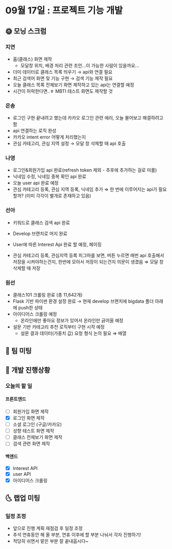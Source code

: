 # 09월 17일 : 프로젝트 기능 개발

## 🌞 모닝 스크럼

### 지연

- 홈(클래스) 화면 제작
  - 모달창 위치, 배경 처리 관련 조언...이 가능한 사람이 있을까요...
- 더미 데이터로 클래스 목록 띄우기 → api와 연결 필요
- 최근 검색어 화면 및 기능 구현 → 검색 기능 제작 필요
- 오늘 클래스 목록 전체보기 화면 제작하고 있는 api는 연결할 예정
- 시간이 허락한다면..ㅎ MBTI 테스트 화면도 제작할 것

### 은송

- 로그인 구현 끝내려고 했는데 카카오 로그인 관련 에러, 오늘 물어보고 해결하려고 함
- api 연결하는 로직 완성
- 카카오 intent error 어떻게 처리했는지
- 관심 카테고리, 관심 지역 설정 → 모달 창 삭제할 때 api 호출

### 나영

- 로그인&회원가입 api 완료(refresh token 제외 - 추후에 추가하는 걸로 미룸)
- 닉네임 수정, 닉네임 중복 확인 api 완료
- 오늘 user api 완료 예정
- 관심 카테고리 등록, 관심 지역 등록, 닉네임 추가 ⇒ 한 번에 이루어지는 api가 필요할까? (이미 각각이 별개로 존재하고 있음)

### 선아

- 키워드로 클래스 검색 api 완료
- Develop 브랜치로 머지 완료
- User에 따른 Interest Api 완료 할 예정, 페이징

- 관심 카테고리 등록, 관심지역 등록 피그마를 보면, 버튼 누르면 매번 api 호출해서 저장을 시켜야하는건지, 한번에 모아서 저장이 되는건지 의문이 생겼음 ⇒ 모달 창 삭제할 때 저장

### 원선

- 클래스101 크롤링 완료 (총 11,642개)
- Flask 기반 파이썬 환경 설정 완료 → 현재 develop 브랜치에 bigdata 폴더 아래에 push한 상태
- 아이디어스 크롤링 예정
  - 온라인에만 좋아요 정보가 있어서 온라인만 긁어올 예정
- 설문 기반 카테고리 추천 로직부터 구현 시작 예정
  - 설문 결과 데이터(가중치 값) 요청 형식 논의 필요 ⇒ 배열

## 💬 팀 미팅

## 📒 개발 진행상황

### 오늘의 할 일

#### 프론트엔드

- [ ]  회원가입 화면 제작
- [x]  로그인 화면 제작
- [ ]  소셜 로그인 (구글/카카오)
- [ ]  성향 테스트 화면 제작
- [ ]  클래스 전체보기 화면 제작
- [ ]  검색 관련 화면 제작

#### 백엔드

- [x]  Interest API
- [x]  user API
- [x]  아이디어스 크롤링

## 🌜 랩업 미팅

### 일정 조정

- 앞으로 진행 계획 재점검 후 일정 조정
- 추석 연휴동안 해 올 부분, 연휴 이후에 할 부분 나눠서 각자 진행하기!
- 적당히 쉬면서 맡은 부분 잘 끝내옵시다~
